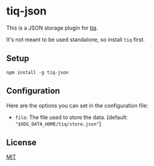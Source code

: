 tiq-json
========

This is a JSON storage plugin for [tiq](http://github.com/imiric/tiq).

It's not meant to be used standalone, so install `tiq` first.


Setup
-----
```
npm install -g tiq-json
```


Configuration
-------------

Here are the options you can set in the configuration file:

- `file`: The file used to store the data. [default: `"$XDG_DATA_HOME/tiq/store.json"`]


License
-------

[MIT](LICENSE)
